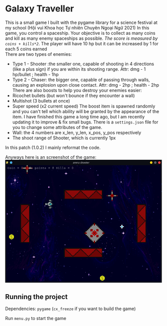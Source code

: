 # Galaxy Traveller
This is a small game I built with the pygame library for a science festival at my school (Hội vui Khoa học Tự nhiên Chuyên Ngoại Ngữ 2021)
In this game, you control a spaceship. Your objective is to collect as many coins and kill as many enemy spaceships as possible. _The score is measured  by `coins + kills*2`_. 
The player will have 10 hp but it can be increased by 1 for each 5 coins earned  
There are two types of enemies:
+ Type 1 - Shooter :the smaller one, capable of shooting in 4 directions (like a plus sign) if you are within its shooting range. 
Attr: dmg - 1 hp/bullet ; health - 1hp
+ Type 2 - Chaser: the bigger one, capable of passing through walls, causing an explosion upon close contact.
Attr: dmg - 2hp ; health - 2hp
There are also boosts to help you destroy your enemies easier:
+ Ricochet bullets (but won't bounce if they encounter a wall)
+ Multishot (3 bullets at once)
+ Super speed (x2 current speed)
The boost item is spawned randomly and you can't tell which ability will be granted by the appearance of the item.
I have finished this game a long time ago, but I am recently updating it to improve & fix small bugs.
There is a `settings.json` file for you to change some attributes of the game.
+ Wall:  the 4 numbers are x_len, y_len, x_pos, y_pos respectively
+ The shoot range of Shooter, which is currently 1px

In this patch (1.0.2) I mainly reformat the code.

Anyways here is an screenshot of the game:
![Screenshot](./demo/screenshot1.png)

## Running the project
Dependencies: `pygame` (`cx_freeze` if you want to build the game)

Run `menu.py` to start the game
